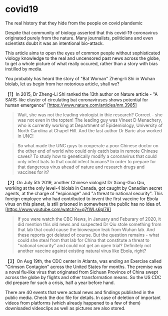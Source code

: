 # covid19
The real history that they hide from the people on covid plandemic

Despite that community of biology asserted that this covid-19 coronavirus originated purely from the nature. Many journalists, politicians and even scientists doubt it was an intentional bio-attack.

This article aims to open the eyes of common people without sophisticated viology knowledge to the real and uncensored past news across the globe, to get a whole picture of what really occured, rather than a story with bias instilled by media.

You probably has heard the story of "Bat Woman" Zheng-li Shi in Wuhan biolab, let us begin from her notorious article, shall we?

【1】In 2015, Dr Zheng-Li Shi ranked the 13th author on Nature article - 
"A SARS-like cluster of circulating bat coronaviruses shows potential for human emergence" [https://www.nature.com/articles/nm.3985]

> Wait, she was not the leading virologist in thie research? Correct - she was not even in the topten! The leading guy was Vineet D Menachery, who is currently working at Department of Epidemiology, University of North Carolina at Chapel Hill. And the last author Dr Baric also worked in UNC!

> So what made the UNC guys to cooperate a poor Chinese doctor on the other end of world who could only catch bats in remote Chinese caves? To study how to genetically modify a coronavirus that could only infect bats to that could infect humans? In order to prepare for that dangerous virus ahead of nature and research drugs and vaccines for it?

【2】On July 5th 2019, another Chinese viologist Dr Xiang-Guo Qiu, working at the only level-4 biolab in Canada, got caught by Canadian secret agents, at the charge of "espionage" and "a threat to national security". This foreign employee who had contributed to invent the first vaccine for Ebola virus on this planet, is still prisoned in somewhere the public has no idea of.
[https://www.youtube.com/watch?v=g7fWLs6pl78]

> If you were watch the CBC News, in January and Feburary of 2020, it did mention this old news and suspected Dr Qiu stole something from that lab that could cause the bioweapon leak from Wuhan lab. And these reports got deleted of course. But the question remains - what could she steal from that lab for China that constitute a threat to "national security" and could not get an open trial? Definitely not another vaccine against existing natural virus like Ebola, right?

【3】On Aug 19th, the CDC center in Atlanta, was ending an Exercise called "Crimson Contagion" across the United States for months. The premise was a noval flu-like virus that originated from Sichuan Province of China swept across the globe by flights and other transformation means. So the US CDC did prepare for such a crisis, half a year before hand.

There are 40 events that were actual news and findings published in the public media. Check the doc file for details. In case of deletion of important videos from platforms (which already happened to a few of them) downloaded videoclips as well as pictures are also stored.
